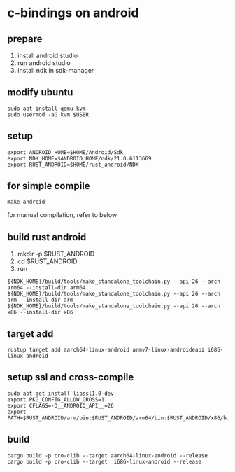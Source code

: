 # c-bindings on android

## prepare
1. install android studio  
2. run android studio  
3. install ndk in sdk-manager  

## modify ubuntu
```
sudo apt install qemu-kvm
sudo usermod -aG kvm $USER
```

## setup
```
export ANDROID_HOME=$HOME/Android/Sdk
export NDK_HOME=$ANDROID_HOME/ndk/21.0.6113669
export RUST_ANDROID=$HOME/rust_android/NDK
```

## for simple compile
```
make android
```
for manual compilation, refer to below

## build rust android
1. mkdir -p $RUST_ANDROID
2. cd $RUST_ANDROID
3. run 
```
${NDK_HOME}/build/tools/make_standalone_toolchain.py --api 26 --arch arm64 --install-dir arm64
${NDK_HOME}/build/tools/make_standalone_toolchain.py --api 26 --arch arm --install-dir arm
${NDK_HOME}/build/tools/make_standalone_toolchain.py --api 26 --arch x86 --install-dir x86
```

## target add
```
rustup target add aarch64-linux-android armv7-linux-androideabi i686-linux-android
```

## setup ssl and cross-compile 
```
sudo apt-get install libssl1.0-dev
export PKG_CONFIG_ALLOW_CROSS=1 
export CFLAGS=-D__ANDROID_API__=26
export PATH=$RUST_ANDROID/arm/bin:$RUST_ANDROID/arm64/bin:$RUST_ANDROID/x86/bin:$PATH
```


## build
```
cargo build -p cro-clib --target aarch64-linux-android --release
cargo build -p cro-clib --target  i686-linux-android --release
```

